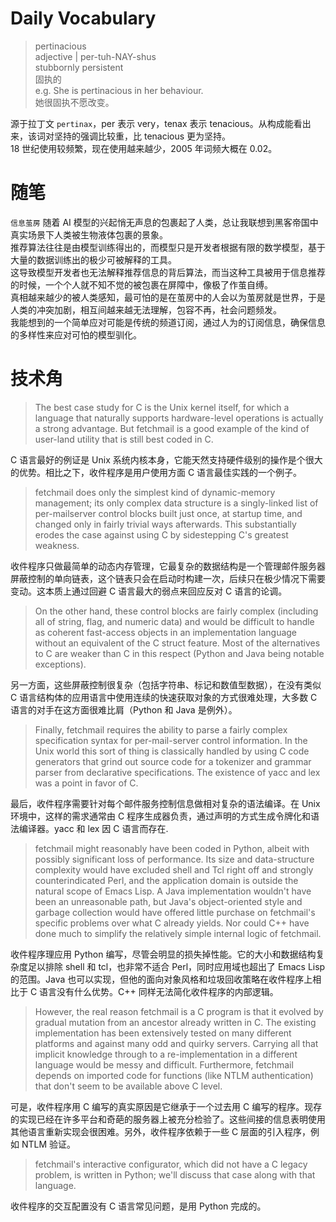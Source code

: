 # Daily Vocabulary  
> pertinacious  
adjective | per-tuh-NAY-shus  
stubbornly persistent  
固执的   
e.g. She is pertinacious in her behaviour.   
她很固执不愿改变。  

源于拉丁文 `pertinax`，per 表示 very，tenax 表示 tenacious。从构成能看出来，该词对坚持的强调比较重，比 tenacious 更为坚持。  
18 世纪使用较频繁，现在使用越来越少，2005 年词频大概在 0.02。  

# 随笔  
`信息茧房` 随着 AI 模型的兴起悄无声息的包裹起了人类，总让我联想到黑客帝国中真实场景下人类被生物液体包裹的景象。  
推荐算法往往是由模型训练得出的，而模型只是开发者根据有限的数学模型，基于大量的数据训练出的极少可被解释的工具。  
这导致模型开发者也无法解释推荐信息的背后算法，而当这种工具被用于信息推荐的时候，一个个人就不知不觉的被包裹在屏障中，像极了作茧自缚。  
真相越来越少的被人类感知，最可怕的是在茧房中的人会以为茧房就是世界，于是人类的冲突加剧，相互间越来越无法理解，包容不再，社会问题频发。  
我能想到的一个简单应对可能是传统的频道订阅，通过人为的订阅信息，确保信息的多样性来应对可怕的模型驯化。  

# 技术角  
> The best case study for C is the Unix kernel itself, for which a language that naturally supports hardware-level operations is actually a strong advantage. But fetchmail is a good example of the kind of user-land utility that is still best coded in C.  

C 语言最好的例证是 Unix 系统内核本身，它能天然支持硬件级别的操作是个很大的优势。相比之下，收件程序是用户使用方面 C 语言最佳实践的一个例子。  

> fetchmail does only the simplest kind of dynamic-memory management; its only complex data structure is a singly-linked list of per-mailserver control blocks built just once, at startup time, and changed only in fairly trivial ways afterwards. This substantially erodes the case against using C by sidestepping C's greatest weakness.  

收件程序只做最简单的动态内存管理，它最复杂的数据结构是一个管理邮件服务器屏蔽控制的单向链表，这个链表只会在启动时构建一次，后续只在极少情况下需要变动。这本质上通过回避 C 语言最大的弱点来回应反对 C 语言的论调。  

> On the other hand, these control blocks are fairly complex (including all of string, flag, and numeric data) and would be difficult to handle as coherent fast-access objects in an implementation language without an equivalent of the C struct feature. Most of the alternatives to C are weaker than C in this respect (Python and Java being notable exceptions).  

另一方面，这些屏蔽控制很复杂（包括字符串、标记和数值型数据），在没有类似 C 语言结构体的应用语言中使用连续的快速获取对象的方式很难处理，大多数 C 语言的对手在这方面很难比肩（Python 和 Java 是例外）。  

> Finally, fetchmail requires the ability to parse a fairly complex specification syntax for per-mail-server control information. In the Unix world this sort of thing is classically handled by using C code generators that grind out source code for a tokenizer and grammar parser from declarative specifications. The existence of yacc and lex was a point in favor of C.  

最后，收件程序需要针对每个邮件服务控制信息做相对复杂的语法编译。在 Unix 环境中，这样的需求通常由 C 程序生成器负责，通过声明的方式生成令牌化和语法编译器。yacc 和 lex 因 C 语言而存在.  

> fetchmail might reasonably have been coded in Python, albeit with possibly significant loss of performance. Its size and data-structure complexity would have excluded shell and Tcl right off and strongly counterindicated Perl, and the application domain is outside the natural scope of Emacs Lisp. A Java implementation wouldn't have been an unreasonable path, but Java's object-oriented style and garbage collection would have offered little purchase on fetchmail's specific problems over what C already yields. Nor could C++ have done much to simplify the relatively simple internal logic of fetchmail.  

收件程序理应用 Python 编写，尽管会明显的损失掉性能。它的大小和数据结构复杂度足以排除 shell 和 tcl，也非常不适合 Perl，同时应用域也超出了 Emacs Lisp 的范围。Java 也可以实现，但他的面向对象风格和垃圾回收策略在收件程序上相比于 C 语言没有什么优势。C++ 同样无法简化收件程序的内部逻辑。  

> However, the real reason fetchmail is a C program is that it evolved by gradual mutation from an ancestor already written in C. The existing implementation has been extensively tested on many different platforms and against many odd and quirky servers. Carrying all that implicit knowledge through to a re-implementation in a different language would be messy and difficult. Furthermore, fetchmail depends on imported code for functions (like NTLM authentication) that don't seem to be available above C level.  

可是，收件程序用 C 编写的真实原因是它继承于一个过去用 C 编写的程序。现存的实现已经在许多平台和奇葩的服务器上被充分检验了。这些间接的信息表明使用其他语言重新实现会很困难。另外，收件程序依赖于一些 C 层面的引入程序，例如 NTLM 验证。  

> fetchmail's interactive configurator, which did not have a C legacy problem, is written in Python; we'll discuss that case along with that language.  

收件程序的交互配置没有 C 语言常见问题，是用 Python 完成的。
